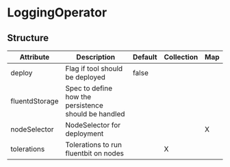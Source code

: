 # LoggingOperator 
 

## Structure 
 

| Attribute      | Description                                           | Default | Collection | Map  |
| -------------- | ----------------------------------------------------- | ------- | ---------- | ---  |
| deploy         | Flag if tool should be deployed                       |  false  |            |      |
| fluentdStorage | Spec to define how the persistence should be handled  |         |            |      |
| nodeSelector   | NodeSelector for deployment                           |         |            | X    |
| tolerations    | Tolerations to run fluentbit on nodes                 |         | X          |      |